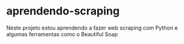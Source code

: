 # aprendendo-scraping
Neste projeto estou aprendendo a fazer web scraping com Python e algumas ferramentas como o Beautiful Soap
